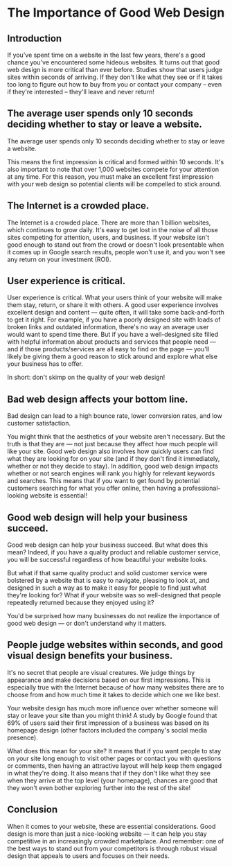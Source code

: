 # The Importance of Good Web Design

## Introduction

If you've spent time on a website in the last few years, there's a good chance you've encountered some hideous websites. It turns out that good web design is more critical than ever before. Studies show that users judge sites within seconds of arriving. If they don't like what they see or if it takes too long to figure out how to buy from you or contact your company – even if they're interested – they'll leave and never return!

## The average user spends only 10 seconds deciding whether to stay or leave a website.

The average user spends only 10 seconds deciding whether to stay or leave a website.

This means the first impression is critical and formed within 10 seconds. It's also important to note that over 1,000 websites compete for your attention at any time. For this reason, you must make an excellent first impression with your web design so potential clients will be compelled to stick around.

## The Internet is a crowded place.

The Internet is a crowded place. There are more than 1 billion websites, which continues to grow daily. It's easy to get lost in the noise of all those sites competing for attention, users, and business. If your website isn't good enough to stand out from the crowd or doesn't look presentable when it comes up in Google search results, people won't use it, and you won't see any return on your investment (ROI).

## User experience is critical.

User experience is critical. What your users think of your website will make them stay, return, or share it with others. A good user experience involves excellent design and content — quite often, it will take some back-and-forth to get it right. For example, if you have a poorly designed site with loads of broken links and outdated information, there's no way an average user would want to spend time there. But if you have a well-designed site filled with helpful information about products and services that people need — and if those products/services are all easy to find on the page — you'll likely be giving them a good reason to stick around and explore what else your business has to offer.

In short: don't skimp on the quality of your web design!

## Bad web design affects your bottom line.

Bad design can lead to a high bounce rate, lower conversion rates, and low customer satisfaction.

You might think that the aesthetics of your website aren't necessary. But the truth is that they are — not just because they affect how much people will like your site. Good web design also involves how quickly users can find what they are looking for on your site (and if they don't find it immediately, whether or not they decide to stay). In addition, good web design impacts whether or not search engines will rank you highly for relevant keywords and searches. This means that if you want to get found by potential customers searching for what you offer online, then having a professional-looking website is essential!

## Good web design will help your business succeed.

Good web design can help your business succeed. But what does this mean? Indeed, if you have a quality product and reliable customer service, you will be successful regardless of how beautiful your website looks.

But what if that same quality product and solid customer service were bolstered by a website that is easy to navigate, pleasing to look at, and designed in such a way as to make it easy for people to find just what they're looking for? What if your website was so well-designed that people repeatedly returned because they enjoyed using it?

You'd be surprised how many businesses do not realize the importance of good web design — or don't understand why it matters.

## People judge websites within seconds, and good visual design benefits your business.

It's no secret that people are visual creatures. We judge things by appearance and make decisions based on our first impressions. This is especially true with the Internet because of how many websites there are to choose from and how much time it takes to decide which one we like best.

Your website design has much more influence over whether someone will stay or leave your site than you might think! A study by Google found that 69% of users said their first impression of a business was based on its homepage design (other factors included the company's social media presence).

What does this mean for your site? It means that if you want people to stay on your site long enough to visit other pages or contact you with questions or comments, then having an attractive layout will help keep them engaged in what they're doing. It also means that if they don't like what they see when they arrive at the top level (your homepage), chances are good that they won't even bother exploring further into the rest of the site!

## Conclusion

When it comes to your website, these are essential considerations. Good design is more than just a nice-looking website — it can help you stay competitive in an increasingly crowded marketplace. And remember: one of the best ways to stand out from your competitors is through robust visual design that appeals to users and focuses on their needs.
